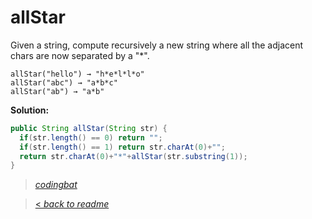 # allStar

Given a string, compute recursively a new string where all the adjacent chars are now separated by a "*".

```
allStar("hello") → "h*e*l*l*o"
allStar("abc") → "a*b*c"
allStar("ab") → "a*b"
```

**Solution:**

```java
public String allStar(String str) {
  if(str.length() == 0) return "";
  if(str.length() == 1) return str.charAt(0)+"";
  return str.charAt(0)+"*"+allStar(str.substring(1));
}
```

> _[codingbat](https://codingbat.com/prob/p183394)_

> [< _back to readme_](/README.md)